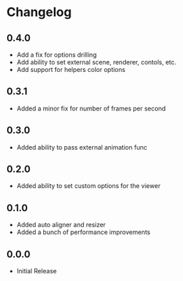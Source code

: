 Changelog
=========

0.4.0
---
* Add a fix for options drilling
* Add ability to set external scene, renderer, contols, etc.
* Add support for helpers color options

0.3.1
---
* Added a minor fix for number of frames per second

0.3.0
---
* Added ability to pass external animation func

0.2.0
---
* Added ability to set custom options for the viewer

0.1.0
---
* Added auto aligner and resizer
* Added a bunch of performance improvements

0.0.0
---
* Initial Release
